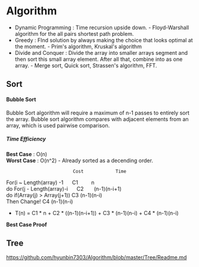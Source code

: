 
# Algorithm
* Dynamic Programming :  Time recursion upside down. - Floyd-Warshall algorithm for the all pairs shortest path problem.
* Greedy : FInd solution by always making the choice that looks optimal at the moment. - Prim's algorithm, Kruskal's algorithm
* Divide and Conquer : Divide the array into smaller arrays segment and then sort this small array element. After all that, combine into as one array. - Merge sort, Quick sort, Strassen's algorithm, FFT.





## Sort

#### Bubble Sort

Bubble Sort algorithm will require a maximum of n-1 passes to entirely sort the array. 
Bubble sort algorithm compares with adjacent elements from an array, which is used pairwise comparison. 
##### Time Efficiency
**Best Case** : O(n)          
**Worst Case** : O(n^2) - Already sorted as a decending order. 

                             Cost            Time
For(i ~ Length(array) -1  &nbsp;&nbsp;&nbsp;&nbsp;       C1 &nbsp;&nbsp;&nbsp;&nbsp;&nbsp;&nbsp;&nbsp;                 n                                
  do For(j - Length(array)-i&nbsp;&nbsp;&nbsp;&nbsp;&nbsp;     C2&nbsp;&nbsp;&nbsp;&nbsp;&nbsp;&nbsp;                       (n-1)(n-i+1)                      
  do if(Array(j) > Array(j+1))   C3                        (n-1)(n-i)                     
       Then Change!              C4                        (n-1)(n-i)      
            
 - T(n) = C1 * n + C2 * ((n-1)(n-i+1))  + C3 * (n-1)(n-i)   + C4 * (n-1)(n-i)                     
    
     
**Best Case Proof**




## Tree

https://github.com/hyunbin7303/Algorithm/blob/master/Tree/Readme.md        
